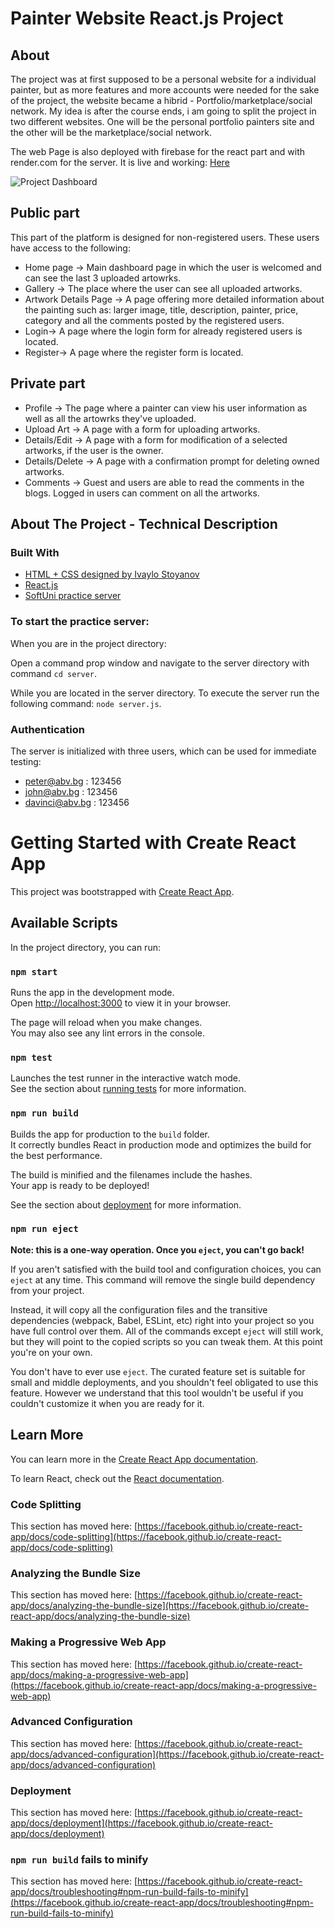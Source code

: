 # Painter Website React.js Project

## About
The project was at first supposed to be a personal website for a individual painter, but as more features and more accounts were needed for the sake of the project, the website became a hibrid - Portfolio/marketplace/social network. My idea is after the course ends, i am going to split the project in two different websites. One will be the personal portfolio painters site and the other will be the marketplace/social network. 

The web Page is also deployed with firebase for the react part and with render.com for the server. It is live and working: [Here](https://painter-website.web.app/)

![Project Dashboard](https://i.imgur.com/gdF4J2d.png)

## Public part

This part of the platform is designed for non-registered users. These users have access to the following:

* Home page -> 
Main dashboard page in which the user is welcomed and can see the last 3 uploaded artowrks. 
* Gallery -> 
The place where the user can see all uploaded artworks.
* Artwork Details Page -> 
A page offering more detailed information about the painting such as: larger image, title, description, painter, price, category and all the comments posted by the registered users.
* Login-> 
A page where the login form for already registered users is located.
* Register-> 
A page where the register form is located.

## Private part

* Profile -> 
The page where a painter can view his user information as well as all the artowrks they've uploaded. 
* Upload Art -> 
A page with a form for uploading artworks.
* Details/Edit -> 
A page with a form for modification of a selected artworks, if the user is the owner.
* Details/Delete -> 
A page with a confirmation prompt for deleting owned artworks.
* Comments -> 
Guest and users are able to read the comments in the blogs. 
Logged in users can comment on all the artworks.

## About The Project - Technical Description

### Built With

* [HTML + CSS designed by Ivaylo Stoyanov](https://github.com/devailo)
* [React.js](https://reactjs.org/)
* [SoftUni practice server](https://github.com/softuni-practice-server/softuni-practice-server.git)

### To start the practice server:

When you are in the project directory:

Open a command prop window and navigate to the server directory with command  `cd server`.

While you are located in the server directory. To execute the server run the following command:  `node server.js`.

### Authentication

The server is initialized with three users, which can be used for immediate testing:
* peter@abv.bg : 123456
* john@abv.bg : 123456
* davinci@abv.bg : 123456

# Getting Started with Create React App

This project was bootstrapped with [Create React App](https://github.com/facebook/create-react-app).

## Available Scripts

In the project directory, you can run:

### `npm start`

Runs the app in the development mode.\
Open [http://localhost:3000](http://localhost:3000) to view it in your browser.

The page will reload when you make changes.\
You may also see any lint errors in the console.

### `npm test`

Launches the test runner in the interactive watch mode.\
See the section about [running tests](https://facebook.github.io/create-react-app/docs/running-tests) for more information.

### `npm run build`

Builds the app for production to the `build` folder.\
It correctly bundles React in production mode and optimizes the build for the best performance.

The build is minified and the filenames include the hashes.\
Your app is ready to be deployed!

See the section about [deployment](https://facebook.github.io/create-react-app/docs/deployment) for more information.

### `npm run eject`

**Note: this is a one-way operation. Once you `eject`, you can't go back!**

If you aren't satisfied with the build tool and configuration choices, you can `eject` at any time. This command will remove the single build dependency from your project.

Instead, it will copy all the configuration files and the transitive dependencies (webpack, Babel, ESLint, etc) right into your project so you have full control over them. All of the commands except `eject` will still work, but they will point to the copied scripts so you can tweak them. At this point you're on your own.

You don't have to ever use `eject`. The curated feature set is suitable for small and middle deployments, and you shouldn't feel obligated to use this feature. However we understand that this tool wouldn't be useful if you couldn't customize it when you are ready for it.

## Learn More

You can learn more in the [Create React App documentation](https://facebook.github.io/create-react-app/docs/getting-started).

To learn React, check out the [React documentation](https://reactjs.org/).

### Code Splitting

This section has moved here: [https://facebook.github.io/create-react-app/docs/code-splitting](https://facebook.github.io/create-react-app/docs/code-splitting)

### Analyzing the Bundle Size

This section has moved here: [https://facebook.github.io/create-react-app/docs/analyzing-the-bundle-size](https://facebook.github.io/create-react-app/docs/analyzing-the-bundle-size)

### Making a Progressive Web App

This section has moved here: [https://facebook.github.io/create-react-app/docs/making-a-progressive-web-app](https://facebook.github.io/create-react-app/docs/making-a-progressive-web-app)

### Advanced Configuration

This section has moved here: [https://facebook.github.io/create-react-app/docs/advanced-configuration](https://facebook.github.io/create-react-app/docs/advanced-configuration)

### Deployment

This section has moved here: [https://facebook.github.io/create-react-app/docs/deployment](https://facebook.github.io/create-react-app/docs/deployment)

### `npm run build` fails to minify

This section has moved here: [https://facebook.github.io/create-react-app/docs/troubleshooting#npm-run-build-fails-to-minify](https://facebook.github.io/create-react-app/docs/troubleshooting#npm-run-build-fails-to-minify)
